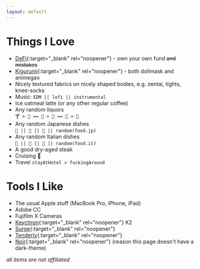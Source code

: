 ```yaml
---
layout: default
---
```


# Things I Love

- [DeFi](https://en.wikipedia.org/wiki/Decentralized_finance){:target="_blank" rel="noopener"} - own your own fund ~~and mistakes~~
- [Kigurumi](https://en.wikipedia.org/wiki/Animegao_kigurumi){:target="_blank" rel="noopener"} - both dollmask and animegao
- Nicely textured fabrics <span class="hidden-text">on nicely shaped bodies, e.g. zentai, tights, knee-socks</span>
- Music: `EDM || lofi || instrumental`
- Ice oatmeal latte (or any other regular coffee)
- Any random liquors \
`🍸 > 🥂 == 🍾 > 🍷 == 🥃 > 🍻`
- Any random Japanese dishes \
`🍜 || 🍣 || 🍤 || random(food.jp)`
- Any random Italian dishes \
`🍝 || 🍕 || 🥗 || random(food.it)`
- A good dry-aged steak
- Cruising 🚢
- Travel `stayAtHotel > fuckingAround`

# Tools I Like

- The usual Apple stuff (MacBook Pro, iPhone, iPad)
- Adobe CC
- Fujifilm X Cameras
- [Keychron](https://www.keychron.com/){:target="_blank" rel="noopener"} K2
- [Surge](https://nssurge.com){:target="_blank" rel="noopener"}
- [Tenderly](https://tenderly.co){:target="_blank" rel="noopener"}
- [Noir](https://getnoir.app){:target="_blank" rel="noopener"} (reason this page doesn't have a dark-theme)

*all items are not affiliated*